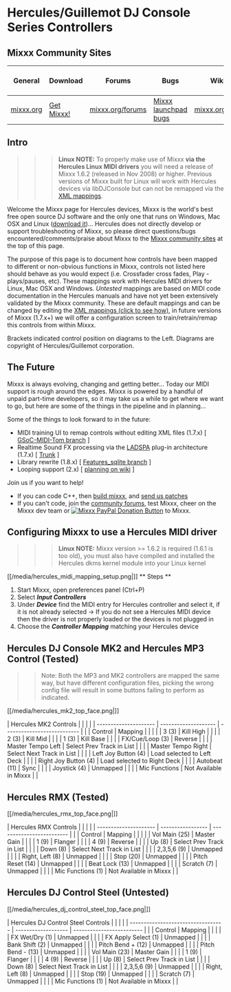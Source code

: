 # Hercules/Guillemot DJ Console Series Controllers

## Mixxx Community Sites

| General                       | Download                                     | Forums                                       | Bugs                                                     | Wiki                                     | IRC                                              | Developer Mailing List                                                               |
| ----------------------------- | -------------------------------------------- | -------------------------------------------- | -------------------------------------------------------- | ---------------------------------------- | ------------------------------------------------ | ------------------------------------------------------------------------------------ |
| [mixxx.org](http://mixxx.org) | [Get Mixxx\!](http://mixxx.org/download.php) | [mixxx.org/forums](http://mixxx.org/forums/) | [Mixxx launchpad bugs](https://bugs.launchpad.net/mixxx) | [mixxx.org/wiki](http://mixxx.org/wiki/) | [\#mixxx on freenode](irc://freenode.net/#mixxx) | [Mixxx-devel mailing list](https://lists.sourceforge.net/lists/listinfo/mixxx-devel) |

## Intro

> > > **Linux NOTE:** To properly make use of Mixxx **via the Hercules
> > > <span class="underline">Linux</span> MIDI drivers** you will need
> > > a release of Mixxx 1.6.2 (released in Nov 2008) or higher.
> > > Previous versions of Mixxx built for Linux will work with Hercules
> > > devices via libDJConsole but can not be remapped via the [XML
> > > mappings](midi_controller_mapping_file_format).

Welcome the Mixxx page for Hercules devices, Mixxx is the world's best
free open source DJ software and the only one that runs on Windows, Mac
OSX and Linux ([download it](http://mixxx.org/download.php))... Hercules
does not directly develop or support troubleshooting of Mixxx, so please
direct questions/bugs encountered/comments/praise about Mixxx to the
[Mixxx community sites](#mixxx-community-sites) at the top of this page.

The purpose of this page is to document how controls have been mapped to
different or non-obvious functions in Mixxx, controls not listed here
should behave as you would expect (i.e. Crossfader cross fades, Play -
plays/pauses, etc). These mappings work with Hercules MIDI drivers for
Linux, Mac OSX and Windows. *Untested* mappings are based on MIDI code
documentation in the Hercules manuals and have not yet been extensively
validated by the Mixxx community. These are default mappings and can be
changed by editing the [XML mappings (click to see
how)](midi_controller_mapping_file_format), in future versions of Mixxx
(1.7.x+) we will offer a configuration screen to train/retrain/remap
this controls from within Mixxx.

Brackets indicated control position on diagrams to the Left. Diagrams
are copyright of Hercules/Guillemot corporation.

## The Future

Mixxx is always evolving, changing and getting better... Today our MIDI
support is rough around the edges. Mixxx is powered by a handful of
unpaid part-time developers, so it may take us a while to get where we
want to go, but here are some of the things in the pipeline and in
planning...

Some of the things to look forward to in the future:

  - MIDI training UI to remap controls without editing XML files (1.7.x)
    \[ [GSoC-MIDI-Tom
    branch](http://mixxx.svn.sourceforge.net/viewvc/mixxx/branches/GSoC-MIDI-Tom/)
    \]
  - Realtime Sound FX processing via the
    [LADSPA](http://en.wikipedia.org/wiki/LADSPA) plug-in architecture
    (1.7.x) \[
    [Trunk](http://mixxx.svn.sourceforge.net/viewvc/mixxx/trunk/) \]
  - Library rewrite (1.8.x) \[ [Features\_sqlite
    branch](http://mixxx.svn.sourceforge.net/viewvc/mixxx/branches/Features_sqlite/)
    \]
  - Looping support (2.x) \[ [planning on wiki](looping) \]

Join us if you want to help\!

  - If you can code C++, then [build mixxx](start#build_mixxx), and
    [send us patches](#mixxx-community-sites)
  - If you can't code, join the [community
    forums](#mixxx-community-sites), test Mixxx, cheer on the Mixxx dev
    team or [![Mixxx PayPal Donation
    Button](https://www.paypal.com/en_GB/i/btn/btn_donate_LG.gif)](https://www.paypal.com/cgi-bin/webscr?cmd=_donations&business=donations%40mixxx%2eorg&lc=GB&item_name=Mixxx&currency_code=USD&bn=PP%2dDonationsBF%3abtn_donateCC_LG%2egif%3aNonHostedGuest)
    to Mixxx.

## Configuring Mixxx to use a Hercules MIDI driver

> > > **Linux NOTE:** Mixxx version \>= 1.6.2 is required (1.6.1 is too
> > > old), you must also have compiled and installed the Hercules dkms
> > > kernel module into your Linux kernel

[[/media/hercules_midi_mapping_setup.png|]] \*\* Steps \*\*

1.  Start Mixxx, open preferences panel (Ctrl+P)
2.  Select ***Input Controllers***
3.  Under ***Device*** find the MIDI entry for Hercules controller and
    select it, if it is not already selected -\> If you do not see a
    Hercules MIDI device then the driver is not properly loaded or the
    devices is not plugged in
4.  Choose the ***Controller Mapping*** matching your Hercules device

## Hercules DJ Console MK2 and Hercules MP3 Control (Tested)

> > Note: Both the MP3 and MK2 controllers are mapped the same way, but
> > have different configuration files, picking the wrong config file
> > will result in some buttons failing to perform as indicated.

[[/media/hercules_mk2_top_face.png|]]

| Hercules MK2 Controls |                      |                             |  |
| --------------------- | -------------------- | --------------------------- |  |
| Control               | Mapping              |                             |  |
|                       | 3 (3)                | Kill High                   |  |
|                       | 2 (3)                | Kill Mid                    |  |
|                       | 1 (3)                | Kill Base                   |  |
|                       | FX/Cue/Loop (3)      | Reverse                     |  |
|                       | Master Tempo Left    | Select Prev Track in List   |  |
|                       | Master Tempo Right   | Select Next Track in List   |  |
|                       | Left Joy Button (4)  | Load selected to Left Deck  |  |
|                       | Right Joy Button (4) | Load selected to Right Deck |  |
|                       | Autobeat (11)        | Sync                        |  |
|                       | Joystick (4)         | Unmapped                    |  |
|                       | Mic Functions        | Not Available in Mixxx      |  |

## Hercules RMX (Tested)

[[/media/hercules_rmx_top_face.png|]]

| Hercules RMX Controls |                   |                           |  |
| --------------------- | ----------------- | ------------------------- |  |
| Control               | Mapping           |                           |  |
|                       | Vol Main (25)     | Master Gain               |  |
|                       | 1 (9)             | Flanger                   |  |
|                       | 4 (9)             | Reverse                   |  |
|                       | Up (8)            | Select Prev Track in List |  |
|                       | Down (8)          | Select Next Track in List |  |
|                       | 2,3,5,6 (9)       | Unmapped                  |  |
|                       | Right, Left (8)   | Unmapped                  |  |
|                       | Stop (20)         | Unmapped                  |  |
|                       | Pitch Reset (14)  | Unmapped                  |  |
|                       | Beat Lock (13)    | Unmapped                  |  |
|                       | Scratch (7)       | Unmapped                  |  |
|                       | Mic Functions (1) | Not Available in Mixxx    |  |

## Hercules DJ Control Steel (Untested)

[[/media/hercules_dj_control_steel_top_face.png|]]

| Hercules DJ Control Steel Controls |                     |                           |  |
| ---------------------------------- | ------------------- | ------------------------- |  |
| Control                            | Mapping             |                           |  |
|                                    | FX Wet/Dry (1)      | Unmapped                  |  |
|                                    | FX Apply Select (1) | Unmapped                  |  |
|                                    | Bank Shift (2)      | Unmapped                  |  |
|                                    | Pitch Bend + (12)   | Unmapped                  |  |
|                                    | Pitch Bend - (13)   | Unmapped                  |  |
|                                    | Vol Main (23)       | Master Gain               |  |
|                                    | 1 (9)               | Flanger                   |  |
|                                    | 4 (9)               | Reverse                   |  |
|                                    | Up (8)              | Select Prev Track in List |  |
|                                    | Down (8)            | Select Next Track in List |  |
|                                    | 2,3,5,6 (9)         | Unmapped                  |  |
|                                    | Right, Left (8)     | Unmapped                  |  |
|                                    | Stop (19)           | Unmapped                  |  |
|                                    | Scratch (7)         | Unmapped                  |  |
|                                    | Mic Functions (1)   | Not Available in Mixxx    |  |
